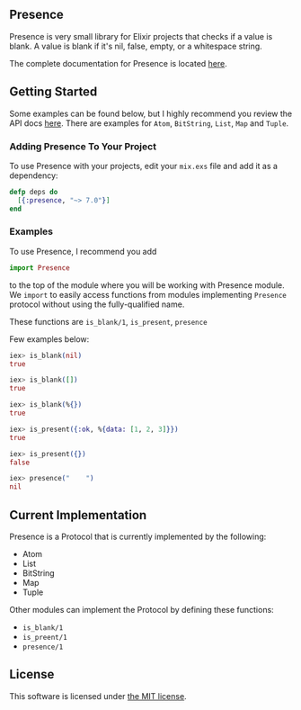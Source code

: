 ## Presence

Presence is very small library for Elixir projects that checks if a value is blank. A value is blank if it's nil, false, empty, or a whitespace string.

The complete documentation for Presence is located [here](https://hexdocs.pm/presence).

## Getting Started

Some examples can be found below, but I highly recommend you review the
API docs [here](https://hexdocs.pm/presence). There are examples for `Atom`, `BitString`, `List`, `Map` and `Tuple`.

### Adding Presence To Your Project

To use Presence with your projects, edit your `mix.exs` file and add it as a dependency:

```elixir
defp deps do
  [{:presence, "~> 7.0"}]
end
```

### Examples

To use Presence, I recommend you add
```elixir
import Presence
```
to the top of the module where you will be working with Presence module. We `import` to easily access functions from modules implementing `Presence` protocol without using the fully-qualified name.

These functions are `is_blank/1`, `is_present`, `presence`

Few examples below:

```elixir
iex> is_blank(nil)
true
```

```elixir
iex> is_blank([])
true
```

```elixir
iex> is_blank(%{})
true
```

```elixir
iex> is_present({:ok, %{data: [1, 2, 3]}})
true
```

```elixir
iex> is_present({})
false
```

```elixir
iex> presence("    ")
nil
```

## Current Implementation

Presence is a Protocol that is currently implemented by the following:
* Atom
* List
* BitString
* Map
* Tuple

Other modules can implement the Protocol by defining these functions:
- `is_blank/1`
- `is_preent/1`
- `presence/1`

## License

This software is licensed under [the MIT license](LICENSE.md).

